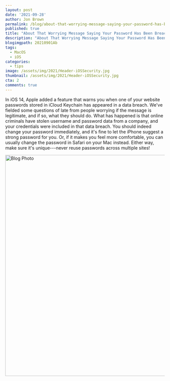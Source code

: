```yaml
---
layout: post
date: '2021-09-28'
author: Jon Brown
permalink: /blog/about-that-worrying-message-saying-your-password-has-been-breached-/
published: true
title: "About That Worrying Message Saying Your Password Has Been Breached?"
description: "About That Worrying Message Saying Your Password Has Been Breached?"
blogimgpath: 20210901Ab
tags:
  - MacOS
  - iOS
categories:
  - tips
image: /assets/img/2021/Header-iOSSecurity.jpg
thumbnail: /assets/img/2021/Header-iOSSecurity.jpg
cta: 2
comments: true
---
```

In iOS 14, Apple added a feature that warns you when one of your website
passwords stored in iCloud Keychain has appeared in a data breach. We've
fielded some questions of late from people worrying if the message is
legitimate, and if so, what they should do. What has happened is that
online criminals have stolen username and password data from a company,
and your credentials were included in that data breach. You should
indeed change your password immediately, and it's fine to let the iPhone
suggest a strong password for you. Or, if it makes you feel more
comfortable, you can usually change the password in Safari on your Mac
instead. Either way, make sure it's unique---never reuse passwords
across multiple sites!

<img alt="Blog Photo" src="{{ site.site_cdn }}/assets/img/blog/2021/20210901Ab/image2.jpeg" class="img-fluid rounded m-2" width="700" />
